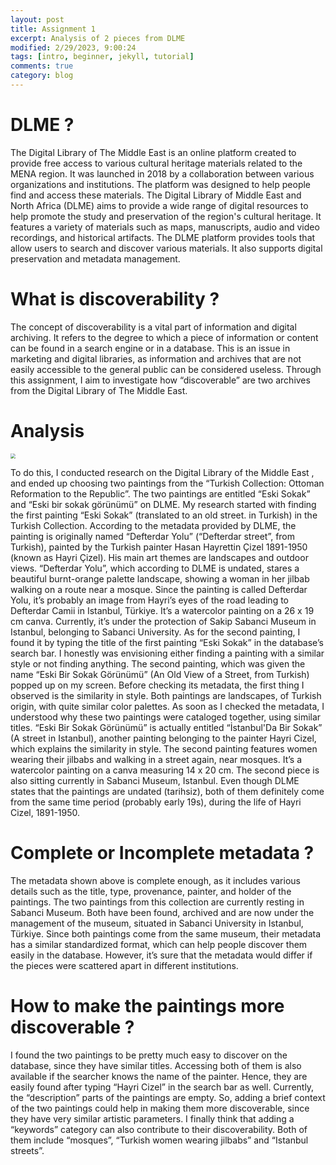 ```yaml
---
layout: post
title: Assignment 1
excerpt: Analysis of 2 pieces from DLME
modified: 2/29/2023, 9:00:24
tags: [intro, beginner, jekyll, tutorial]
comments: true
category: blog
---
```



# DLME ?

The Digital Library of The Middle East is an online platform created to provide free access to various cultural heritage materials related to the MENA region. It was launched in 2018 by a collaboration between various organizations and institutions. The platform was designed to help people find and access these materials.
The Digital Library of Middle East and North Africa (DLME) aims to provide a wide range of digital resources to help promote the study and preservation of the region's cultural heritage. It features a variety of materials such as maps, manuscripts, audio and video recordings, and historical artifacts.
The DLME platform provides tools that allow users to search and discover various materials. It also supports digital preservation and metadata management.

# What is discoverability ?

The concept of discoverability is a vital part of information and digital archiving. It refers to the degree to which a piece of information or content can be found in a search engine or in a database. This is an issue in marketing and digital libraries, as information and archives that are not easily accessible to the general public can be considered useless. Through this assignment, I aim to investigate how “discoverable” are two archives from the Digital Library of The Middle East.

# Analysis 

<img src="/assets/1.png" style="zoom:50%"/>

To do this, I conducted research on the Digital Library of the Middle East , and ended up choosing two paintings from the “Turkish Collection: Ottoman Reformation to the Republic”. The two paintings are entitled “Eski Sokak” and “Eski bir sokak görünümü” on DLME. 
My research started with finding the first painting “Eski Sokak” (translated to an old street. in Turkish) in the Turkish Collection. According to the metadata provided by DLME, the painting is originally named “Defterdar Yolu” (“Defterdar street”, from Turkish), painted by the Turkish painter Hasan Hayrettin Çizel 1891-1950 (known as Hayri Çizel). His main art themes are landscapes and outdoor views. “Defterdar Yolu”, which according to DLME is undated, stares a beautiful burnt-orange palette landscape, showing a woman in her jilbab walking on a route near a mosque. Since the painting is called Defterdar Yolu, it’s probably an image from Hayri’s eyes of the road leading to Defterdar Camii in Istanbul, Türkiye. It’s a watercolor painting on a 26 x 19 cm canva. Currently, it’s under the protection of Sakip Sabanci Museum in Istanbul, belonging to Sabanci University.
As for the second painting, I found it by typing the title of the first painting “Eski Sokak” in the database’s search bar. I honestly was envisioning either finding a painting with a similar style or not finding anything. The second painting, which was given the name “Eski Bir Sokak Görünümü” (An Old View of a Street, from Turkish) popped up on my screen. Before checking its metadata, the first thing I observed is the similarity in style. Both paintings are landscapes, of Turkish origin, with quite similar color palettes. As soon as I checked the metadata, I understood why these two paintings were cataloged together, using similar titles. 
“Eski Bir Sokak Görünümü” is actually entitled “İstanbul'Da Bir Sokak” (A street in Istanbul), another painting belonging to the painter Hayri Cizel, which explains the similarity in style. The second painting features women wearing their jilbabs and walking in a street again, near mosques. It’s a watercolor painting on a canva measuring 14 x 20 cm. The second piece is also sitting currently in Sabanci Museum, Istanbul. Even though DLME states that the paintings are undated (tarihsiz), both of them definitely come from the same time period (probably early 19s), during the life of Hayri Cizel, 1891-1950.

# Complete or Incomplete metadata ?

The metadata shown above is complete enough, as it includes various details such as the title, type, provenance, painter, and holder of the paintings.
The two paintings from this collection are currently resting in Sabanci Museum. Both have been found, archived and are now under the management of the museum, situated in Sabanci University in Istanbul, Türkiye.
Since both paintings come from the same museum, their metadata has a similar standardized format, which can help people discover them easily in the database. 
However, it’s sure that the metadata would differ if the pieces were scattered apart in different institutions.

# How to make the paintings more discoverable ?

I found the two paintings to be pretty much easy to discover on the database, since they have similar titles. Accessing both of them is also available if the searcher knows the name of the painter. Hence, they are easily found after typing “Hayri Cizel” in the search bar as well.
Currently, the “description” parts of the paintings are empty. So, adding a brief context of the two paintings could help in making them more discoverable, since they have very similar artistic parameters. I finally think that adding a “keywords” category can also contribute to their discoverability. Both of them include “mosques”, “Turkish women wearing jilbabs” and “Istanbul streets”.


